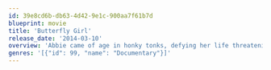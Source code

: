 ```yaml
---
id: 39e8cd6b-db63-4d42-9e1c-900aa7f61b7d
blueprint: movie
title: 'Butterfly Girl'
release_date: '2014-03-10'
overview: 'Abbie came of age in honky tonks, defying her life threatening disease, but all the while longing for an identity of her own. Now that she is 18, how much is she willing to sacrifice for her independence?'
genres: '[{"id": 99, "name": "Documentary"}]'
---
```

